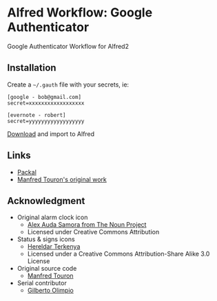 Alfred Workflow: Google Authenticator
=====================================

Google Authenticator Workflow for Alfred2

Installation
------------

Create a `~/.gauth` file with your secrets, ie:

```
[google - bob@gmail.com]
secret=xxxxxxxxxxxxxxxxxx

[evernote - robert]
secret=yyyyyyyyyyyyyyyyyy
```

[Download](https://github.com/moul/alfred-workflow-gauth/raw/master/Google%20Authenticator.alfredworkflow) and import to Alfred


Links
-----

- [Packal](http://www.packal.org/workflow/gauth)
- [Manfred Touron's original work](https://github.com/moul/alfred-workflow-gauth)


Acknowledgment
--------------

- Original alarm clock icon
  - [Alex Auda Samora from The Noun Project](http://thenounproject.com/razerk/) 
  - Licensed under Creative Commons Attribution
- Status & signs icons
  - [Hereldar Terkenya](http://hereldar.deviantart.com/)
  - Licensed under a Creative Commons Attribution-Share Alike 3.0 License
- Original source code
  - [Manfred Touron](https://github.com/moul)
- Serial contributor
  - [Gilberto Olimpio](https://github.com/golimpio)
